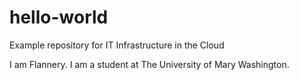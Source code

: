 # hello-world
Example repository for IT Infrastructure in the Cloud

I am Flannery. I am a student at The University of Mary Washington.

